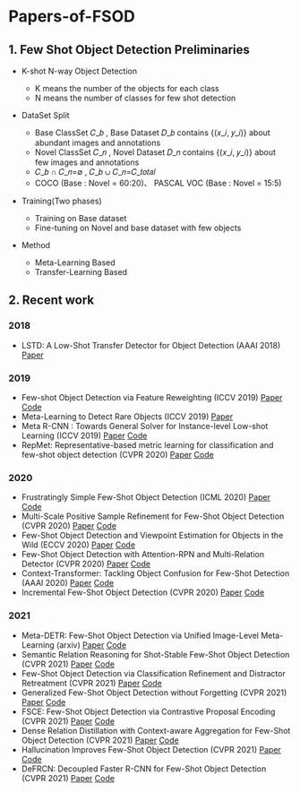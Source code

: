 # Papers-of-FSOD


## 1. Few Shot Object Detection Preliminaries
* K-shot N-way Object Detection
  - K means  the number of the objects for each class
  - N means the number of classes for few shot detection
* DataSet Split 
  - Base ClassSet 𝐶_𝑏 , Base Dataset 𝐷_𝑏 contains {(𝑥_𝑖, 𝑦_𝑖)} about abundant images and annotations
  - Novel ClassSet 𝐶_𝑛  , Novel Dataset 𝐷_𝑛 contains {(𝑥_𝑖, 𝑦_𝑖)} about few images and annotations
  - 𝐶_𝑏 ∩ 𝐶_𝑛=∅ , 𝐶_𝑏 ∪ 𝐶_𝑛=𝐶_𝑡𝑜𝑡𝑎𝑙 
  - COCO (Base : Novel = 60:20)、 PASCAL VOC (Base : Novel = 15:5)
* Training(Two phases)
  - Training on Base dataset
  - Fine-tuning on Novel and base dataset with few objects

* Method
  - Meta-Learning Based
  - Transfer-Learning Based

## 2. Recent work
###  2018

  - LSTD: A Low-Shot Transfer Detector for Object Detection (AAAI 2018) [Paper](https://arxiv.org/pdf/1803.01529.pdf)

### 2019
  - Few-shot Object Detection via Feature Reweighting (ICCV 2019) [Paper](https://openaccess.thecvf.com/content_ICCV_2019/html/Kang_Few-Shot_Object_Detection_via_Feature_Reweighting_ICCV_2019_paper.html) [Code](https://github.com/bingykang/Fewshot_Detection)
  - Meta-Learning to Detect Rare Objects (ICCV 2019) [Paper](https://openaccess.thecvf.com/content_ICCV_2019/papers/Wang_Meta-Learning_to_Detect_Rare_Objects_ICCV_2019_paper.pdf) 
  - Meta R-CNN : Towards General Solver for Instance-level Low-shot Learning (ICCV 2019) [Paper](https://openaccess.thecvf.com/content_ICCV_2019/papers/Yan_Meta_R-CNN_Towards_General_Solver_for_Instance-Level_Low-Shot_Learning_ICCV_2019_paper.pdf) [Code](https://github.com/yanxp/MetaR-CNN)
  - RepMet: Representative-based metric learning for classification and few-shot object detection (CVPR 2020) [Paper](https://openaccess.thecvf.com/content_CVPR_2019/papers/Karlinsky_RepMet_Representative-Based_Metric_Learning_for_Classification_and_Few-Shot_Object_Detection_CVPR_2019_paper.pdf) [Code]()
  
### 2020
  - Frustratingly Simple Few-Shot Object Detection (ICML 2020) [Paper]() [Code](https://github.com/ucbdrive/few-shot-object-detection)
  - Multi-Scale Positive Sample Refinement for Few-Shot Object Detection (CVPR 2020) [Paper]() [Code]()
  - Few-Shot Object Detection and Viewpoint Estimation for Objects in the Wild (ECCV 2020) [Paper]() [Code](https://github.com/YoungXIAO13/FewShotDetection)
  - Few-Shot Object Detection with Attention-RPN and Multi-Relation Detector (CVPR 2020) [Paper]() [Code]()
  - Context-Transformer: Tackling Object Confusion for Few-Shot Detection (AAAI 2020) [Paper]() [Code]()
  - Incremental Few-Shot Object Detection (CVPR 2020) [Paper]() [Code]()

### 2021
  - Meta-DETR: Few-Shot Object Detection via Unified Image-Level Meta-Learning (arxiv) [Paper]() [Code]()
  - Semantic Relation Reasoning for Shot-Stable Few-Shot Object Detection (CVPR 2021) [Paper]() [Code]()
  - Few-Shot Object Detection via Classification Refinement and Distractor Retreatment (CVPR 2021) [Paper]() [Code]()
  - Generalized Few-Shot Object Detection without Forgetting (CVPR 2021) [Paper]() [Code]()
  - FSCE: Few-Shot Object Detection via Contrastive Proposal Encoding (CVPR 2021) [Paper]() [Code]()
  - Dense Relation Distillation with Context-aware Aggregation for Few-Shot Object Detection (CVPR 2021) [Paper]() [Code]()
  - Hallucination Improves Few-Shot Object Detection (CVPR 2021) [Paper]() [Code]()
  - DeFRCN: Decoupled Faster R-CNN for Few-Shot Object Detection (CVPR 2021) [Paper](https://arxiv.org/pdf/2108.09017.pdf) [Code]()
